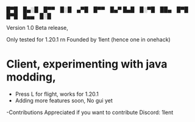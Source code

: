 
█▀█ █▄░█ █▀▀ █░█ ▄▀█ █▀▀ █▄▀
█▄█ █░▀█ ██▄ █▀█ █▀█ █▄▄ █░█



Version 1.0 Beta release,

Only tested for 1.20.1 rn
Founded by 1lent (hence one in onehack)

# Client, experimenting with java modding,



- Press L for flight, works for 1.20.1
- Adding more features soon, No gui yet





-Contributions Appreciated if you want to contribute
  Discord: 1lent
